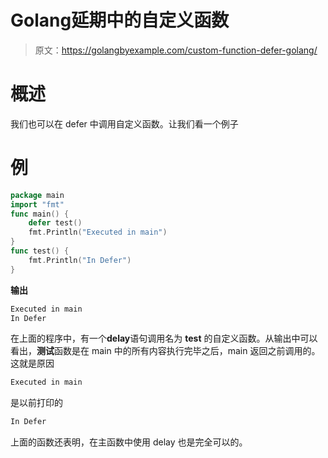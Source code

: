 # Golang延期中的自定义函数

> 原文：<https://golangbyexample.com/custom-function-defer-golang/>

# **概述**

我们也可以在 defer 中调用自定义函数。让我们看一个例子

# **例**

```go
package main
import "fmt"
func main() {
    defer test()
    fmt.Println("Executed in main")
}
func test() {
    fmt.Println("In Defer")
}
```

**输出**

```go
Executed in main
In Defer
```

在上面的程序中，有一个**delay**语句调用名为 **test** 的自定义函数。从输出中可以看出，**测试**函数是在 main 中的所有内容执行完毕之后，main 返回之前调用的。这就是原因

```go
Executed in main
```

是以前打印的

```go
In Defer
```

上面的函数还表明，在主函数中使用 delay 也是完全可以的。